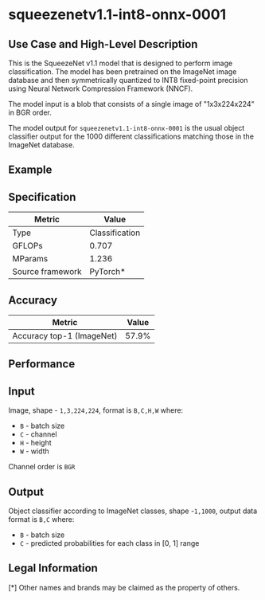 # squeezenetv1.1-int8-onnx-0001

## Use Case and High-Level Description

This is the SqueezeNet v1.1 model that is designed to perform image classification. 
The model has been pretrained on the ImageNet image database and then symmetrically quantized 
to INT8 fixed-point precision using Neural Network Compression Framework (NNCF).  

The model input is a blob that consists of a single image of "1x3x224x224" in BGR order.

The model output for `squeezenetv1.1-int8-onnx-0001` is the usual object classifier output for the 1000 different classifications matching those in the ImageNet database.

## Example

## Specification

| Metric            | Value         |
|-------------------|---------------|
| Type              | Classification|
| GFLOPs            | 0.707 |
| MParams           | 1.236 |
| Source framework  | PyTorch\*    |

## Accuracy

| Metric                    | Value         |
|---------------------------|---------------|
| Accuracy top-1 (ImageNet) |         57.9% |

## Performance

## Input

Image, shape - `1,3,224,224`, format is `B,C,H,W` where:

- `B` - batch size
- `C` - channel
- `H` - height
- `W` - width

Channel order is `BGR`

## Output

Object classifier according to ImageNet classes, shape -`1,1000`, output data format is `B,C` where:

- `B` - batch size
- `C` - predicted probabilities for each class in  [0, 1] range

## Legal Information
[*] Other names and brands may be claimed as the property of others.
